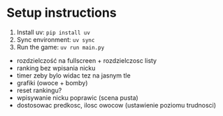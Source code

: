 # Setup instructions

1. Install uv: `pip install uv`
2. Sync environment: `uv sync`
3. Run the game: `uv run main.py`

- rozdzielczość na fullscreen + rozdzielczosc listy
- ranking bez wpisania nicku
- timer zeby bylo widac tez na jasnym tle
- grafiki (owoce + bomby)
- reset rankingu?
- wpisywanie nicku poprawic (scena pusta)
- dostosowac predkosc, ilosc owocow (ustawienie poziomu trudnosci)